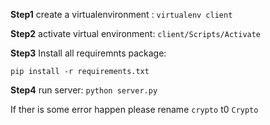 <b>Step1</b> create a virtualenvironment :
```virtualenv client```

<b>Step2</b> activate virtual environment:
```client/Scripts/Activate```

<b>Step3</b> Install all requiremnts package:

```pip install -r requirements.txt ```

<b>Step4</b> run server:
```python server.py```

If ther is some error happen please rename `crypto` t0 `Crypto`

